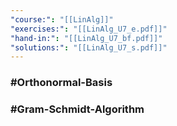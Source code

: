```yaml
---
"course:": "[[LinAlg]]"
"exercises:": "[[LinAlg_U7_e.pdf]]"
"hand-in:": "[[LinAlg_U7_bf.pdf]]"
"solutions:": "[[LinAlg_U7_s.pdf]]"
---
```




### #Orthonormal-Basis
### #Gram-Schmidt-Algorithm


